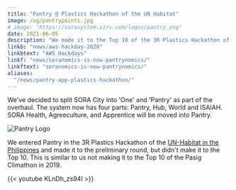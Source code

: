 ```yaml
---
title: "Pantry @ Plastics Hackathon of the UN Habitat"
image: /og/pantrypoints.jpg
# image: "https://sorasystem.sirv.com/logos/pantry.png"
date: 2021-06-05
description: "We made it to the Top 10 of the 3R Plastics Hackathon of UN Habitat"
linkb: "news/aws-hackday-2020"
linkbtext: "AWS Hackdays"
linkf: "news/soranomics-is-now-pantrynomics/"
linkftext: "soranomics-is-now-pantrynomics/"
aliases:
  "/news/pantry-app-plastics-hackathon/"
---
```


We've decided to split SORA City into 'One' and 'Pantry' as part of the overhaul. The system now has four parts: Pantry, Hub, World and ISAIAH. SORA Health, Agreeculture, and Apprentice will be moved into Pantry. 

![Pantry Logo](https://sorasystem.sirv.com/logos/pantry.png)

We entered Pantry in the 3R Plastics Hackathon of the [UN-Habitat in the Philippines](http://unhabitat.org.ph) and made it to the preliminary round, but didn't make it to the Top 10. This is similar to us not making it to the Top 10 of the Pasig Climathon in 2019.

{{< youtube KLnDh_zs94I >}}